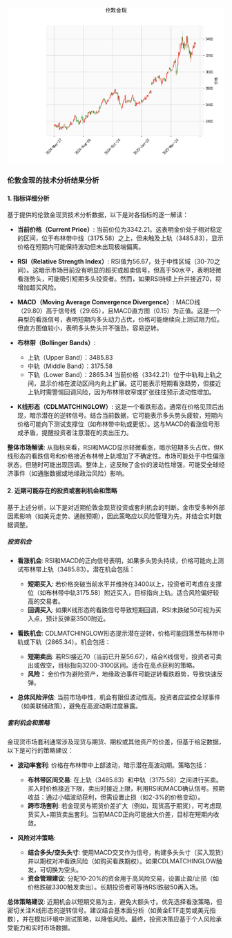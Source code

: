 ![图](SPTAUUSDOZ.png)

### 伦敦金现的技术分析结果分析

#### 1. 指标详细分析
基于提供的伦敦金现货技术分析数据，以下是对各指标的逐一解读：

- **当前价格（Current Price）**: 当前价位为3342.21。这表明金价处于相对稳定的区间，位于布林带中线（3175.58）之上，但未触及上轨（3485.83），显示价格在短期内可能保持波动但未出现极端偏离。

- **RSI（Relative Strength Index）**: RSI值为56.67，处于中性区域（30-70之间）。这暗示市场目前没有明显的超买或超卖信号，但高于50水平，表明轻微看涨势头，可能吸引短期多头投资者。然而，如果RSI持续上升并接近70，将增加超买风险。

- **MACD（Moving Average Convergence Divergence）**: MACD线（29.80）高于信号线（29.65），且MACD直方图（0.15）为正值。这是一个典型的看涨信号，表明短期内多头动力占优，价格可能继续向上测试阻力位。但直方图值较小，表明多头势头并不强劲，容易逆转。

- **布林带（Bollinger Bands）**: 
  - 上轨（Upper Band）：3485.83
  - 中轨（Middle Band）：3175.58
  - 下轨（Lower Band）：2865.34
  当前价格（3342.21）位于中轨和上轨之间，显示价格在波动区间内向上扩展。这可能表示短期看涨趋势，但接近上轨时需警惕回调风险，因为布林带收窄或扩张往往预示波动性增加。

- **K线形态（CDLMATCHINGLOW）**: 这是一个看跌形态，通常在价格见顶后出现，暗示潜在的逆转信号。结合当前数据，它可能表示多头势头疲软，短期内价格可能向下测试支撑位（如布林带中轨或更低）。这与MACD的看涨信号形成矛盾，提醒投资者注意潜在的卖出压力。

**整体市场解读**: 从指标来看，RSI和MACD显示轻微看涨，暗示短期多头占优，但K线形态的看跌信号和价格接近布林带上轨增加了不确定性。市场可能处于中性偏涨状态，但随时可能出现回调。整体上，这反映了金价的波动性增强，可能受全球经济事件（如通胀数据或地缘政治风险）影响。

#### 2. 近期可能存在的投资或套利机会和策略
基于上述分析，以下是对近期伦敦金现货投资或套利机会的判断。金市受多种外部因素影响（如美元走势、通胀预期），因此策略应以风险管理为先，并结合实时数据调整。

##### 投资机会
- **看涨机会**: RSI和MACD的正向信号表明，如果多头势头持续，价格可能向上测试布林带上轨（3485.83）。潜在机会包括：
  - **短期买入**: 若价格突破当前水平并维持在3400以上，投资者可考虑在支撑位（如布林带中轨3175.58）附近买入，目标指向上轨。适合风险偏好较高的交易者。
  - **回调买入**: 如果K线形态的看跌信号导致短期回调，RSI未跌破50可视为买入点，预计反弹至3500附近。

- **看跌机会**: CDLMATCHINGLOW形态提示潜在逆转，价格可能回落至布林带中轨或下轨（2865.34）。机会包括：
  - **短期卖出**: 若RSI接近70（当前已升至56.67），结合K线信号，投资者可卖出或做空，目标指向3200-3100区间。适合在高点获利的策略。
  - **风险：** 金价作为避险资产，地缘政治事件可能逆转看跌趋势，导致快速反弹。

- **总体风险评估**: 当前市场中性，机会有限但波动性高。投资者应监控全球事件（如美联储政策），避免在高波动期过度暴露。

##### 套利机会和策略
金现货市场套利通常涉及现货与期货、期权或其他资产的价差，但基于给定数据，以下是可行的策略建议：
- **波动率套利**: 价格在布林带中上部波动，暗示潜在高波动期。策略包括：
  - **布林带区间交易**: 在上轨（3485.83）和中轨（3175.58）之间进行买卖。买入时价格接近下限，卖出时接近上限，利用RSI和MACD确认信号。预期收益：通过小幅波动获利，但需设置止损（如2-3%的价格变动）。
  - **跨市场套利**: 若金现货与期货价差扩大（例如，现货高于期货），可考虑现货买入+期货卖出套利。当前MACD正向可能放大价差，目标在短期内收敛。

- **风险对冲策略**: 
  - **结合多头/空头头寸**: 使用MACD交叉作为信号，构建多头头寸（买入现货）并以期权对冲看跌风险（如购买看跌期权）。如果CDLMATCHINGLOW触发，可切换为空头。
  - **资金管理建议**: 分配10-20%的资金用于高风险交易，设置止盈/止损（如价格跌破3300触发卖出）。长期投资者可等待RSI跌破50再入场。

**总体策略建议**: 近期机会以短期交易为主，避免大额头寸。优先选择看涨策略，但密切关注K线形态的逆转信号。建议结合基本面分析（如黄金ETF走势或美元指数），并在模拟环境中测试策略，以降低风险。最终，投资决策应基于个人风险承受能力和实时市场数据。